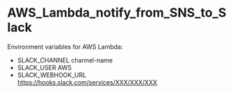 # AWS_Lambda_notify_from_SNS_to_Slack

Environment variables for AWS Lambda:

- SLACK_CHANNEL	channel-name 
- SLACK_USER	AWS
- SLACK_WEBHOOK_URL	https://hooks.slack.com/services/XXX/XXX/XXX

